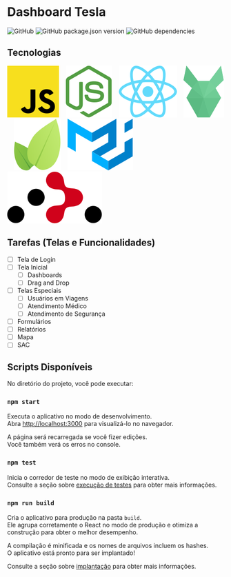 # Dashboard Tesla

![GitHub][github_license]
![GitHub package.json version][github_version]
![GitHub dependencies][github_dependencies]

## Tecnologias
[![JavaScript][javascript_logo]][javascript]&nbsp;&nbsp;&nbsp;
[![Node][nodejs_logo]][nodejs]&nbsp;&nbsp;&nbsp;
[![React][react_logo]][react]&nbsp;&nbsp;&nbsp;
[![PouchDB][pouchdb_logo]][pouchdb]&nbsp;&nbsp;&nbsp;
[![Leaflet][leaflet_logo]][leaflet]&nbsp;&nbsp;&nbsp;
[![Material-UI][material_ui_logo]][material_ui]&nbsp;&nbsp;&nbsp;
[![React Router][react_router_logo]][react_router]

## Tarefas (Telas e Funcionalidades)
- [ ] Tela de Login
- [ ] Tela Inicial
  - [ ] Dashboards
  - [ ] Drag and Drop
- [ ] Telas Especiais
  - [ ] Usuários em Viagens
  - [ ] Atendimento Médico
  - [ ] Atendimento de Segurança
- [ ] Formulários
- [ ] Relatórios
- [ ] Mapa
- [ ] SAC

## Scripts Disponíveis

No diretório do projeto, você pode executar:

### `npm start`

Executa o aplicativo no modo de desenvolvimento. <br />
Abra [http://localhost:3000][localhost] para visualizá-lo no navegador.

A página será recarregada se você fizer edições. <br />
Você também verá os erros no console.

### `npm test`

Inicia o corredor de teste no modo de exibição interativa. <br />
Consulte a seção sobre [execução de testes][docs_test] para obter mais informações.

### `npm run build`

Cria o aplicativo para produção na pasta `build`. <br />
Ele agrupa corretamente o React no modo de produção e otimiza a construção para obter o melhor desempenho.

A compilação é minificada e os nomes de arquivos incluem os hashes. <br />
O aplicativo está pronto para ser implantado!

Consulte a seção sobre [implantação][docs_deployment] para obter mais informações.

[react]: https://reactjs.org/
[react_logo]: docs/images/react.svg
[nodejs]: https://nodejs.org/
[nodejs_logo]: docs/images/nodejs.svg
[react_router]: https://reacttraining.com/react-router/
[react_router_logo]: docs/images/react-router.svg
[eslint]: https://eslint.org/
[eslint_logo]: docs/images/eslint.svg
[pouchdb]: https://pouchdb.com/
[pouchdb_logo]: docs/images/pouchdb.svg
[javascript]: https://javascript.com/
[javascript_logo]: docs/images/javascript.svg
[material_ui]: https://material-ui.com/
[material_ui_logo]: docs/images/material-ui.svg
[leaflet]: https://leafletjs.com/
[leaflet_logo]:docs/images/leaflet.svg

[localhost]: http://localhost:3000
[docs_test]: https://facebook.github.io/create-react-app/docs/running-tests
[docs_deployment]: https://facebook.github.io/create-react-app/docs/deployment

[github_license]: https://img.shields.io/github/license/gustavo-veiga/ihc-tesla?style=flat-square
[github_version]: https://img.shields.io/github/package-json/v/gustavo-veiga/ihc-tesla?style=flat-square
[github_dependencies]: https://img.shields.io/david/gustavo-veiga/ihc-tesla?style=flat-square
